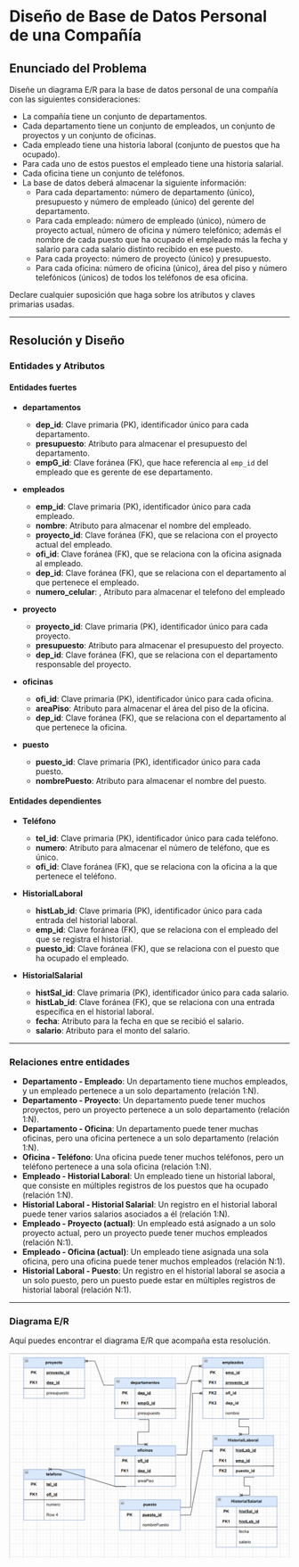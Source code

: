 # Diseño de Base de Datos Personal de una Compañía

## Enunciado del Problema

Diseñe un diagrama E/R para la base de datos personal de una compañía con las siguientes consideraciones:

* La compañía tiene un conjunto de departamentos.
* Cada departamento tiene un conjunto de empleados, un conjunto de proyectos y un conjunto de oficinas.
* Cada empleado tiene una historia laboral (conjunto de puestos que ha ocupado).
* Para cada uno de estos puestos el empleado tiene una historia salarial.
* Cada oficina tiene un conjunto de teléfonos.
* La base de datos deberá almacenar la siguiente información:
    * Para cada departamento: número de departamento (único), presupuesto y número de empleado (único) del gerente del departamento.
    * Para cada empleado: número de empleado (único), número de proyecto actual, número de oficina y número telefónico; además el nombre de cada puesto que ha ocupado el empleado más la fecha y salario para cada salario distinto recibido en ese puesto.
    * Para cada proyecto: número de proyecto (único) y presupuesto.
    * Para cada oficina: número de oficina (único), área del piso y número telefónicos (únicos) de todos los teléfonos de esa oficina.

Declare cualquier suposición que haga sobre los atributos y claves primarias usadas.

---

## Resolución y Diseño

### Entidades y Atributos

#### **Entidades fuertes**

* **departamentos**
    * **dep_id**: Clave primaria (PK), identificador único para cada departamento.
    * **presupuesto**: Atributo para almacenar el presupuesto del departamento.
    * **empG_id**: Clave foránea (FK), que hace referencia al `emp_id` del empleado que es gerente de ese departamento.

* **empleados**
    * **emp_id**: Clave primaria (PK), identificador único para cada empleado.
    * **nombre**: Atributo para almacenar el nombre del empleado.
    * **proyecto_id**: Clave foránea (FK), que se relaciona con el proyecto actual del empleado.
    * **ofi_id**: Clave foránea (FK), que se relaciona con la oficina asignada al empleado.
    * **dep_id**: Clave foránea (FK), que se relaciona con el departamento al que pertenece el empleado.
    * **numero_celular**: , Atributo para almacenar el telefono del empleado

* **proyecto**
    * **proyecto_id**: Clave primaria (PK), identificador único para cada proyecto.
    * **presupuesto**: Atributo para almacenar el presupuesto del proyecto.
    * **dep_id**: Clave foránea (FK), que se relaciona con el departamento responsable del proyecto.

* **oficinas**
    * **ofi_id**: Clave primaria (PK), identificador único para cada oficina.
    * **areaPiso**: Atributo para almacenar el área del piso de la oficina.
    * **dep_id**: Clave foránea (FK), que se relaciona con el departamento al que pertenece la oficina.

* **puesto**
    * **puesto_id**: Clave primaria (PK), identificador único para cada puesto.
    * **nombrePuesto**: Atributo para almacenar el nombre del puesto.

#### **Entidades dependientes**

* **Teléfono**
    * **tel_id**: Clave primaria (PK), identificador único para cada teléfono.
    * **numero**: Atributo para almacenar el número de teléfono, que es único.
    * **ofi_id**: Clave foránea (FK), que se relaciona con la oficina a la que pertenece el teléfono.

* **HistorialLaboral**
    * **histLab_id**: Clave primaria (PK), identificador único para cada entrada del historial laboral.
    * **emp_id**: Clave foránea (FK), que se relaciona con el empleado del que se registra el historial.
    * **puesto_id**: Clave foránea (FK), que se relaciona con el puesto que ha ocupado el empleado.

* **HistorialSalarial**
    * **histSal_id**: Clave primaria (PK), identificador único para cada salario.
    * **histLab_id**: Clave foránea (FK), que se relaciona con una entrada específica en el historial laboral.
    * **fecha**: Atributo para la fecha en que se recibió el salario.
    * **salario**: Atributo para el monto del salario.

---

### Relaciones entre entidades

* **Departamento - Empleado**: Un departamento tiene muchos empleados, y un empleado pertenece a un solo departamento (relación 1:N).
* **Departamento - Proyecto**: Un departamento puede tener muchos proyectos, pero un proyecto pertenece a un solo departamento (relación 1:N).
* **Departamento - Oficina**: Un departamento puede tener muchas oficinas, pero una oficina pertenece a un solo departamento (relación 1:N).
* **Oficina - Teléfono**: Una oficina puede tener muchos teléfonos, pero un teléfono pertenece a una sola oficina (relación 1:N).
* **Empleado - Historial Laboral**: Un empleado tiene un historial laboral, que consiste en múltiples registros de los puestos que ha ocupado (relación 1:N).
* **Historial Laboral - Historial Salarial**: Un registro en el historial laboral puede tener varios salarios asociados a él (relación 1:N).
* **Empleado - Proyecto (actual)**: Un empleado está asignado a un solo proyecto actual, pero un proyecto puede tener muchos empleados (relación N:1).
* **Empleado - Oficina (actual)**: Un empleado tiene asignada una sola oficina, pero una oficina puede tener muchos empleados (relación N:1).
* **Historial Laboral - Puesto**: Un registro en el historial laboral se asocia a un solo puesto, pero un puesto puede estar en múltiples registros de historial laboral (relación N:1).

---

### Diagrama E/R
Aquí puedes encontrar el diagrama E/R que acompaña esta resolución.

![Diagrama E/R del modelo de datos de la compañía](Task_1_MER_v2.PNG)
